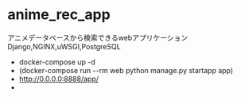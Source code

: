 # anime_rec_app

アニメデータベースから検索できるwebアプリケーション
<br>
Django,NGINX,uWSGI,PostgreSQL

- docker-compose up -d
- (docker-compose run --rm web python manage.py startapp app)
- http://0.0.0.0:8888/app/
- 